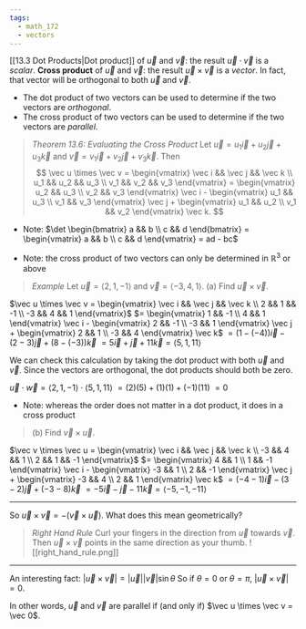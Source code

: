```yaml
---
tags:
  - math_172
  - vectors
---
```


[[13.3 Dot Products|Dot product]] of $\vec u$ and $\vec v$: the result $\vec u \cdot \vec v$ is a *scalar*.
**Cross product** of $\vec u$ and $\vec v$: the result $\vec u \times \vec v$ is a *vector*. In fact, that vector will be orthogonal to both $\vec u$ and $\vec v$.

- The dot product of two vectors can be used to determine if the two vectors are *orthogonal*.
- The cross product of two vectors can be used to determine if the two vectors are *parallel*.

> *Theorem 13.6: Evaluating the Cross Product*
> Let $\vec u = u_1 \vec i + u_2 \vec j + u_3 \vec k$ and $\vec v = v_1 \vec i + v_2 \vec j + v_3 \vec k$. Then
> $$ \vec u \times \vec v = \begin{vmatrix}
> \vec i && \vec j && \vec k \\
> u_1 && u_2 && u_3 \\
> v_1 && v_2 && v_3
> \end{vmatrix} = \begin{vmatrix}
> u_2 && u_3 \\
> v_2 && v_3
> \end{vmatrix} \vec i - \begin{vmatrix}
> u_1 && u_3 \\
> v_1 && v_3
> \end{vmatrix} \vec j + \begin{vmatrix}
> u_1 && u_2 \\
> v_1 && v_2
> \end{vmatrix} \vec k. $$

- Note: $\det \begin{bmatrix} a && b \\ c && d \end{bmatrix} = \begin{vmatrix} a && b \\ c && d \end{vmatrix} = ad - bc$

- Note: the cross product of two vectors can only be determined in $\mathbb R^3$ or above

> *Example*
> Let $\vec u = \langle 2, 1, -1 \rangle$ and $\vec v = \langle -3, 4, 1 \rangle$.
> (a) Find $\vec u \times \vec v$.

$\vec u \times \vec v = \begin{vmatrix} \vec i && \vec j && \vec k \\ 2 && 1 && -1 \\ -3 && 4 && 1 \end{vmatrix}$
$= \begin{vmatrix} 1 && -1 \\ 4 && 1 \end{vmatrix} \vec i - \begin{vmatrix} 2 && -1 \\ -3 && 1 \end{vmatrix} \vec j + \begin{vmatrix} 2 && 1 \\ -3 && 4 \end{vmatrix} \vec k$
$= (1 - (-4)) \vec i - (2 - 3) \vec j + (8 - (-3)) \vec k$
$= 5 \vec i + \vec j + 11 \vec k = \langle 5, 1, 11 \rangle$

We can check this calculation by taking the dot product with both $\vec u$ and $\vec v$. Since the vectors are orthogonal, the dot products should both be zero.

$\vec u \cdot \vec w = \langle 2, 1, -1 \rangle \cdot \langle 5, 1, 11 \rangle$
$= (2)(5) + (1)(1) + (-1)(11)$
$= 0$

- Note: whereas the order does not matter in a dot product, it does in a cross product

> (b) Find $\vec v \times \vec u$.

$\vec v \times \vec u = \begin{vmatrix} \vec i && \vec j && \vec k \\ -3 && 4 && 1 \\ 2 && 1 && -1 \end{vmatrix}$
$= \begin{vmatrix} 4 && 1 \\ 1 && -1 \end{vmatrix} \vec i - \begin{vmatrix} -3 && 1 \\ 2 && -1 \end{vmatrix} \vec j + \begin{vmatrix} -3 && 4 \\ 2 && 1 \end{vmatrix} \vec k$
$= (-4 - 1) \vec i - (3 - 2) \vec j + (-3 - 8) \vec k$
$= -5 \vec i - \vec j - 11 \vec k = \langle -5, -1, -11 \rangle$

---

So $\vec u \times \vec v = -(\vec v \times \vec u)$. What does this mean geometrically?

> *Right Hand Rule*
> Curl your fingers in the direction from $\vec u$ towards $\vec v$. Then $\vec u \times \vec v$ points in the same direction as your thumb.
> ![[right_hand_rule.png]]

---

An interesting fact:
$|\vec u \times \vec v| = |\vec u| |\vec v| \sin \theta$
So if $\theta = 0$ or $\theta = \pi$, $|\vec u \times \vec v| = 0$.

In other words, $\vec u$ and $\vec v$ are parallel if (and only if) $\vec u \times \vec v = \vec 0$.